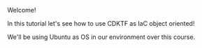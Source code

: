 Welcome!

In this tutorial let's see how to use CDKTF as IaC object oriented!

We'll be using Ubuntu as OS in our environment over this course.

